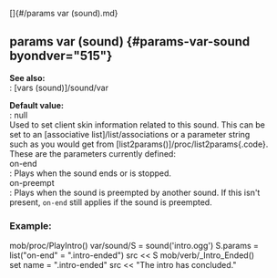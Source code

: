 []{#/params var (sound).md}    
## params var (sound) {#params-var-sound byondver="515"}    
**See also:**    
:   [vars (sound)]/sound/var    
<!-- -->    
**Default value:**    
:   null    
Used to set client skin information related to this sound. This can be    
set to an [associative list]/list/associations or a parameter string    
such as you would get from [list2params()]/proc/list2params{.code}.    
These are the parameters currently defined:    
on-end    
:   Plays when the sound ends or is stopped.    
on-preempt    
:   Plays when the sound is preempted by another sound. If this isn\'t    
    present, `on-end` still applies if the sound is preempted.    
### Example:    
mob/proc/PlayIntro() var/sound/S = sound(\'intro.ogg\') S.params =    
list(\"on-end\" = \".intro-ended\") src \<\< S mob/verb/\_Intro_Ended()    
set name = \".intro-ended\" src \<\< \"The intro has concluded.\"  